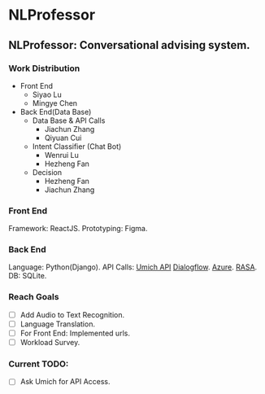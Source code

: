 # NLProfessor
**NLProfessor: Conversational advising system.**
---
### Work Distribution
- Front End 
    - Siyao Lu
    - Mingye Chen
- Back End(Data Base)
    - Data Base & API Calls
        - Jiachun Zhang
        - Qiyuan Cui
    - Intent Classifier (Chat Bot)
        - Wenrui Lu
        - Hezheng Fan
    - Decision
        - Hezheng Fan
        - Jiachun Zhang

### Front End
Framework: ReactJS. Prototyping: Figma.
### Back End
Language: Python(Django). API Calls: [Umich API](api.umich.edu) [Dialogflow](dialogflow.cloud.google.com). [Azure](https://azure.microsoft.com/en-us/products/bot-services/#overview). [RASA](https://rasa.com/). DB: SQLite.

### Reach Goals
- [ ] Add Audio to Text Recognition.
- [ ] Language Translation.
- [ ] For Front End: Implemented urls.
- [ ] Workload Survey.

### Current TODO:
- [ ] Ask Umich for API Access.


